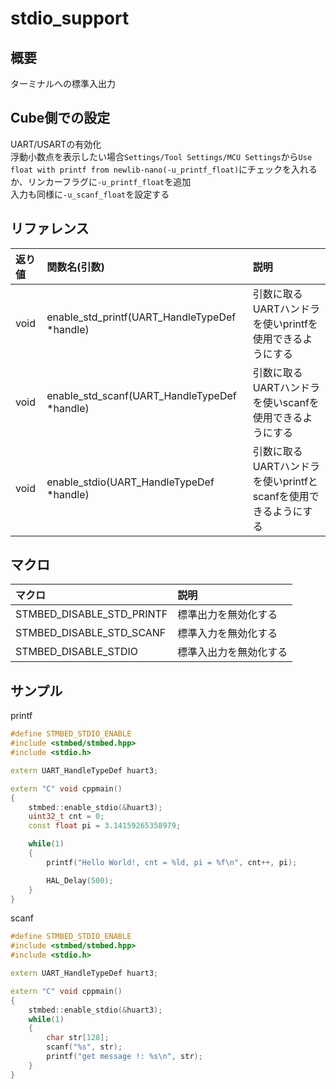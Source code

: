 # stdio_support

## 概要
ターミナルへの標準入出力

## Cube側での設定
UART/USARTの有効化  
浮動小数点を表示したい場合```Settings/Tool Settings/MCU Settings```から```Use float with printf from newlib-nano(-u_printf_float)```にチェックを入れるか、リンカーフラグに```-u_printf_float```を追加  
入力も同様に```-u_scanf_float```を設定する

## リファレンス
| 返り値 | 関数名(引数) | 説明 |
| :-- | :-- | :-- |
| void | enable_std_printf(UART_HandleTypeDef *handle) | 引数に取るUARTハンドラを使いprintfを使用できるようにする |
| void | enable_std_scanf(UART_HandleTypeDef *handle) | 引数に取るUARTハンドラを使いscanfを使用できるようにする |
| void | enable_stdio(UART_HandleTypeDef *handle) | 引数に取るUARTハンドラを使いprintfとscanfを使用できるようにする |

## マクロ
| マクロ | 説明 |
| :-- | :-- |
| STMBED_DISABLE_STD_PRINTF | 標準出力を無効化する |
| STMBED_DISABLE_STD_SCANF | 標準入力を無効化する |
| STMBED_DISABLE_STDIO | 標準入出力を無効化する |

## サンプル

printf
```cpp
#define STMBED_STDIO_ENABLE
#include <stmbed/stmbed.hpp>
#include <stdio.h>

extern UART_HandleTypeDef huart3;

extern "C" void cppmain()
{
    stmbed::enable_stdio(&huart3);
    uint32_t cnt = 0;
    const float pi = 3.14159265358979;

    while(1)
    {
        printf("Hello World!, cnt = %ld, pi = %f\n", cnt++, pi);

        HAL_Delay(500);
    }
}

```

scanf
```cpp
#define STMBED_STDIO_ENABLE
#include <stmbed/stmbed.hpp>
#include <stdio.h>

extern UART_HandleTypeDef huart3;

extern "C" void cppmain()
{
    stmbed::enable_stdio(&huart3);
    while(1)
    {
        char str[128];
        scanf("%s", str);
        printf("get message !: %s\n", str);
    }
}
```